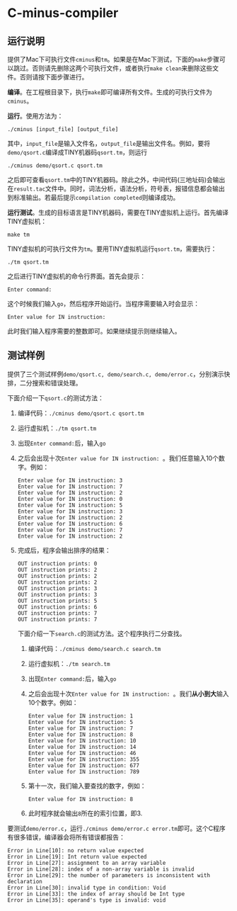 # C-minus-compiler



## 运行说明

提供了Mac下可执行文件`cminus`和`tm`。如果是在Mac下测试，下面的`make`步骤可以跳过。否则请先删除这两个可执行文件，或者执行`make clean`来删除这些文件。否则请按下面步骤进行。


**编译**。在工程根目录下，执行`make`即可编译所有文件。生成的可执行文件为`cminus`。

**运行**。使用方法为：

```
./cminus [input_file] [output_file]
```

其中，`input_file`是输入文件名，`output_file`是输出文件名。例如，要将`demo/qsort.c`编译成TINY机器码`qsort.tm`，则运行

```
./cminus demo/qsort.c qsort.tm
```

之后即可查看`qsort.tm`中的TINY机器码。除此之外，中间代码(三地址码)会输出在`result.tac`文件中。同时，词法分析，语法分析，符号表，报错信息都会输出到标准输出。若最后提示`compilation completed`则编译成功。

**运行测试**。生成的目标语言是TINY机器码，需要在TINY虚拟机上运行。首先编译TINY虚拟机：

```
make tm
```

TINY虚拟机的可执行文件为`tm`。要用TINY虚拟机运行`qsort.tm`，需要执行：

```
./tm qsort.tm
```

之后进行TINY虚拟机的命令行界面。首先会提示：

```
Enter command:
```

这个时候我们输入`go`，然后程序开始运行。当程序需要输入时会显示：

```
Enter value for IN instruction:
```

此时我们输入程序需要的整数即可。如果继续提示则继续输入。

## 测试样例

提供了三个测试样例`demo/qsort.c, demo/search.c, demo/error.c`，分别演示快排，二分搜索和错误处理。

下面介绍一下`qsort.c`的测试方法：

1. 编译代码：`./cminus demo/qsort.c qsort.tm`

2. 运行虚拟机：`./tm qsort.tm`

3. 出现`Enter command:`后，输入`go`

4. 之后会出现十次`Enter value for IN instruction: `。我们任意输入10个数字。例如：

   ```
   Enter value for IN instruction: 3
   Enter value for IN instruction: 7
   Enter value for IN instruction: 2
   Enter value for IN instruction: 0
   Enter value for IN instruction: 5
   Enter value for IN instruction: 3
   Enter value for IN instruction: 2
   Enter value for IN instruction: 6
   Enter value for IN instruction: 7
   Enter value for IN instruction: 2
   ```

5. 完成后，程序会输出排序的结果：

   ```
   OUT instruction prints: 0
   OUT instruction prints: 2
   OUT instruction prints: 2
   OUT instruction prints: 2
   OUT instruction prints: 3
   OUT instruction prints: 3
   OUT instruction prints: 5
   OUT instruction prints: 6
   OUT instruction prints: 7
   OUT instruction prints: 7
   
   ```

   下面介绍一下`search.c`的测试方法。这个程序执行二分查找。

   1. 编译代码：`./cminus demo/search.c search.tm`

   2. 运行虚拟机：`./tm search.tm`

   3. 出现`Enter command:`后，输入`go`

   4. 之后会出现十次`Enter value for IN instruction: `。我们**从小到大**输入10个数字。例如：

      ```
      Enter value for IN instruction: 1
      Enter value for IN instruction: 5
      Enter value for IN instruction: 7
      Enter value for IN instruction: 8
      Enter value for IN instruction: 10
      Enter value for IN instruction: 14
      Enter value for IN instruction: 46
      Enter value for IN instruction: 355
      Enter value for IN instruction: 677
      Enter value for IN instruction: 789
      ```

   5. 第十一次，我们输入要查找的数字，例如：

      ```
      Enter value for IN instruction: 8
      ```

   6. 此时程序就会输出`8`所在的索引位置，即3.

要测试`demo/error.c`，运行`./cminus demo/error.c error.tm`即可。这个C程序有很多错误，编译器会将所有错误都报告：

```
Error in Line[10]: no return value expected
Error in Line[19]: Int return value expected
Error in Line[27]: assignment to an array variable
Error in Line[28]: index of a non-array variable is invalid
Error in Line[29]: the number of parameters is inconsistent with declaration
Error in Line[30]: invalid type in condition: Void
Error in Line[33]: the index of array should be Int type
Error in Line[35]: operand's type is invalid: void
```





